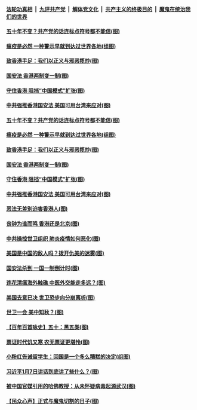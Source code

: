 ####  [法轮功真相](../../../../basic/blob/master/README.md?t=05260301) &nbsp;|&nbsp; [九评共产党](../../../../9ping.md/blob/master/README.md?t=05260301) &nbsp;|&nbsp; [解体党文化](../../../../jtdwh.md/blob/master/README.md?t=05260301)  &nbsp;|&nbsp; [共产主义的终极目的](../../../../gczydzjmd.md/blob/master/README.md?t=05260301) &nbsp;|&nbsp; [魔鬼在统治我们的世界](../../../../mgztzwmdsj.md/blob/master/README.md?t=05260301) 

#### [五十年不变？共产党的话连标点符号都不能信(图)](../pages/p4/934395.md?t=05260301) 

#### [瘟疫是必然 一种警示早就到达过世界各地(组图)](../pages/p4/934381.md?t=05260301) 

#### [致香港手足：我们以正义与邪恶揽炒(图)](../pages/p4/934342.md?t=05260301) 

#### [国安法 香港两制变一制(图)](../pages/p4/934329.md?t=05260301) 

#### [守住香港 阻挡“中国模式”扩张(图)](../pages/p4/934341.md?t=05260301) 

#### [中共强推香港国安法 美国可用台湾来应对(图)](../pages/p4/934338.md?t=05260301) 

#### [五十年不变？共产党的话连标点符号都不能信(图)](../pages/p4/934395.md?t=05260301) 

#### [瘟疫是必然 一种警示早就到达过世界各地(组图)](../pages/p4/934381.md?t=05260301) 

#### [致香港手足：我们以正义与邪恶揽炒(图)](../pages/p4/934342.md?t=05260301) 

#### [国安法 香港两制变一制(图)](../pages/p4/934329.md?t=05260301) 

#### [守住香港 阻挡“中国模式”扩张(图)](../pages/p4/934341.md?t=05260301) 

#### [中共强推香港国安法 美国可用台湾来应对(图)](../pages/p4/934338.md?t=05260301) 

#### [恶法无差别迫害香港人(图)](../pages/p4/934325.md?t=05260301) 

#### [丧钟为谁而鸣 香港还是北京(图)](../pages/p4/934336.md?t=05260301) 

#### [中共操控世卫组织 肺炎疫情如何恶化(图)](../pages/p4/934268.md?t=05260301) 

#### [美国是中国的敌人吗？拨开仇美的迷雾(图)](../pages/p4/934263.md?t=05260301) 

#### [国安法杀到 一国一制倒计时(图)](../pages/p4/934240.md?t=05260301) 

#### [连花清瘟海外触礁 中医外交能走多远？(图)](../pages/p4/934224.md?t=05260301) 

#### [美国去意已决 世卫恐步向分崩离析(图)](../pages/p4/934239.md?t=05260301) 

#### [世卫一会 美中知秋？(图)](../pages/p4/934181.md?t=05260301) 

#### [【百年百首咏史】五十：黑五类(图)](../pages/p4/934229.md?t=05260301) 

#### [票证时代饥又寒 农无票证更堪怜(图)](../pages/p4/934183.md?t=05260301) 

#### [小粉红告诫留学生：回国是一个多么糟糕的决定(组图)](../pages/p4/934124.md?t=05260301) 

#### [习近平1月7日讲话到底讲了些什么？(图)](../pages/p4/934121.md?t=05260301) 

#### [被中国官媒引用的哈佛教授：从未怀疑病毒起源武汉(图)](../pages/p4/934119.md?t=05260301) 

#### [【民众心声】正式与魔鬼切割的日子(图)](../pages/p4/933848.md?t=05260301) 

